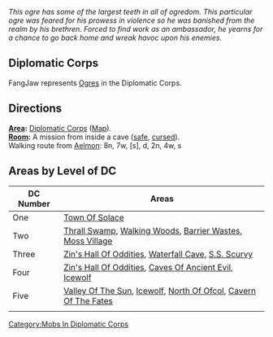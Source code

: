 *This ogre has some of the largest teeth in all of ogredom. This
particular ogre was feared for his prowess in violence so he was
banished from the realm by his brethren. Forced to find work as an
ambassador, he yearns for a chance to go back home and wreak havoc upon
his enemies.*

## Diplomatic Corps

FangJaw represents [Ogres](Ogres "wikilink") in the Diplomatic Corps.

## Directions

**[Area](:Category:_Areas "wikilink"):** [Diplomatic
Corps](:Category:_Diplomatic_Corps "wikilink")
([Map](Diplomatic_Corps_Map "wikilink")).  
**[Room](:Category:_Rooms "wikilink"):** A mission from inside a cave
([safe](Safe_Rooms "wikilink"), [cursed](Cursed_Rooms "wikilink")).  
Walking route from [Aelmon](Aelmon "wikilink"): 8n, 7w, \[s\], d, 2n,
4w, s

## Areas by Level of DC

| DC Number | Areas                                                                                                                                                                                |
|-----------|--------------------------------------------------------------------------------------------------------------------------------------------------------------------------------------|
| One       | [Town Of Solace](Town_Of_Solace "wikilink")                                                                                                                                          |
| Two       | [Thrall Swamp](Thrall_Swamp "wikilink"), [Walking Woods](Walking_Woods "wikilink"), [Barrier Wastes](Barrier_Wastes "wikilink"), [Moss Village](Moss_Village "wikilink")             |
| Three     | [Zin's Hall Of Oddities](Zin's_Hall_Of_Oddities "wikilink"), [Waterfall Cave](Waterfall_Cave "wikilink"), [S.S. Scurvy](S.S._Scurvy "wikilink")                                      |
| Four      | [Zin's Hall Of Oddities](Zin's_Hall_Of_Oddities "wikilink"), [Caves Of Ancient Evil](Caves_Of_Ancient_Evil "wikilink"), [Icewolf](Icewolf "wikilink")                                |
| Five      | [Valley Of The Sun](Valley_Of_The_Sun "wikilink"), [Icewolf](Icewolf "wikilink"), [North Of Ofcol](North_Of_Ofcol "wikilink"), [Cavern Of The Fates](Cavern_Of_The_Fates "wikilink") |
|           |                                                                                                                                                                                      |

[Category:Mobs In Diplomatic
Corps](Category:Mobs_In_Diplomatic_Corps "wikilink")
